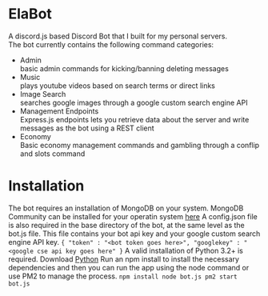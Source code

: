 # ElaBot
A discord.js based Discord Bot that I built for my personal servers.  
The bot currently contains the following command categories:
- Admin  
basic admin commands for kicking/banning deleting messages  
- Music  
plays youtube videos based on search terms or direct links  
- Image Search  
searches google images through a google custom search engine API
- Management Endpoints  
Express.js endpoints lets you retrieve data about the server and write messages as the bot using a REST client
- Economy  
Basic economy management commands and gambling through a conflip and slots command

# Installation
The bot requires an installation of MongoDB on your system. MongoDB Community can be installed for your operatin system [here](https://www.mongodb.com/try/download/community)
A config.json file is also required in the base directory of the bot, at the same level as the bot.js file. This file contains your bot api key and your google custom search engine API key.
``{
    "token" : "<bot token goes here>",
    "googlekey" : "<google cse api key goes here"
  }``
A valid installation of Python 3.2+ is required. Download [Python](https://www.python.org/)
Run an npm install to install the necessary dependencies and then you can run the app using the node command or use PM2 to manage the process.
``
npm install
node bot.js
pm2 start bot.js
``
